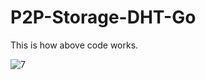 # P2P-Storage-DHT-Go

This is how above code works.

![7](https://user-images.githubusercontent.com/35109112/176198222-adfa72d9-2a43-493a-aefe-14d069cf0d5c.jpg)

